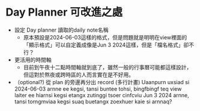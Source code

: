 # Day Planner 可改進之處
- 設定 Day planner 讀取的daily note名稱
	- 原本預設是2024-06-03這樣的格式，但是問題就是明明在view裡面的「顯示格式」可以自定義成像是Jun 3 2024這樣，但是「檔名格式」卻不行？
- 更活用的時間軸
	- 目前到午夜十二點時間軸就到底了，雖然一般的行事曆可能都這樣設計，但這對於熬夜或跨時區的人而言實在是不好用。
- （optional?) 從 plan 的旁邊再分出 record (多行計畫)
Uaanpurn uxsiad si 2024-06-03 arnne ee kegsi, tansi buntee tohsi, bingfbingf teq view laiter ee hiarnsi kegsi etangx zutinggi tsoer cinfcviu Jun 3 2024 arnne, tansi torngmviaa kegsi suaq buetangx zoexhuer kaie si arnnaq?